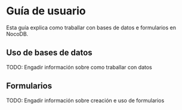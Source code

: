 # Guía de usuario

Esta guía explica como traballar con bases de datos e formularios en NocoDB.

## Uso de bases de datos

TODO: Engadir información sobre como traballar con datos

## Formularios

TODO: Engadir información sobre creación e uso de formularios
